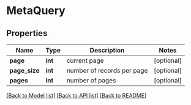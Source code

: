 # MetaQuery

## Properties
Name | Type | Description | Notes
------------ | ------------- | ------------- | -------------
**page** | **int** | current page | [optional] 
**page_size** | **int** | number of records per page | [optional] 
**pages** | **int** | number of pages | [optional] 

[[Back to Model list]](../README.md#documentation-for-models) [[Back to API list]](../README.md#documentation-for-api-endpoints) [[Back to README]](../README.md)



